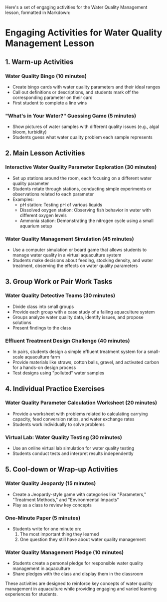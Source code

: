 Here's a set of engaging activities for the Water Quality Management lesson, formatted in Markdown:

# Engaging Activities for Water Quality Management Lesson

## 1. Warm-up Activities

### Water Quality Bingo (10 minutes)
- Create bingo cards with water quality parameters and their ideal ranges
- Call out definitions or descriptions, and students mark off the corresponding parameter on their card
- First student to complete a line wins

### "What's in Your Water?" Guessing Game (5 minutes)
- Show pictures of water samples with different quality issues (e.g., algal bloom, turbidity)
- Students guess what water quality problem each sample represents

## 2. Main Lesson Activities

### Interactive Water Quality Parameter Exploration (30 minutes)
- Set up stations around the room, each focusing on a different water quality parameter
- Students rotate through stations, conducting simple experiments or observations related to each parameter
- Examples:
  * pH station: Testing pH of various liquids
  * Dissolved oxygen station: Observing fish behavior in water with different oxygen levels
  * Ammonia station: Demonstrating the nitrogen cycle using a small aquarium setup

### Water Quality Management Simulation (45 minutes)
- Use a computer simulation or board game that allows students to manage water quality in a virtual aquaculture system
- Students make decisions about feeding, stocking density, and water treatment, observing the effects on water quality parameters

## 3. Group Work or Pair Work Tasks

### Water Quality Detective Teams (30 minutes)
- Divide class into small groups
- Provide each group with a case study of a failing aquaculture system
- Groups analyze water quality data, identify issues, and propose solutions
- Present findings to the class

### Effluent Treatment Design Challenge (40 minutes)
- In pairs, students design a simple effluent treatment system for a small-scale aquaculture farm
- Provide materials like straws, cotton balls, gravel, and activated carbon for a hands-on design process
- Test designs using "polluted" water samples

## 4. Individual Practice Exercises

### Water Quality Parameter Calculation Worksheet (20 minutes)
- Provide a worksheet with problems related to calculating carrying capacity, feed conversion ratios, and water exchange rates
- Students work individually to solve problems

### Virtual Lab: Water Quality Testing (30 minutes)
- Use an online virtual lab simulation for water quality testing
- Students conduct tests and interpret results independently

## 5. Cool-down or Wrap-up Activities

### Water Quality Jeopardy (15 minutes)
- Create a Jeopardy-style game with categories like "Parameters," "Treatment Methods," and "Environmental Impacts"
- Play as a class to review key concepts

### One-Minute Paper (5 minutes)
- Students write for one minute on:
  1. The most important thing they learned
  2. One question they still have about water quality management

### Water Quality Management Pledge (10 minutes)
- Students create a personal pledge for responsible water quality management in aquaculture
- Share pledges with the class and display them in the classroom

These activities are designed to reinforce key concepts of water quality management in aquaculture while providing engaging and varied learning experiences for students.